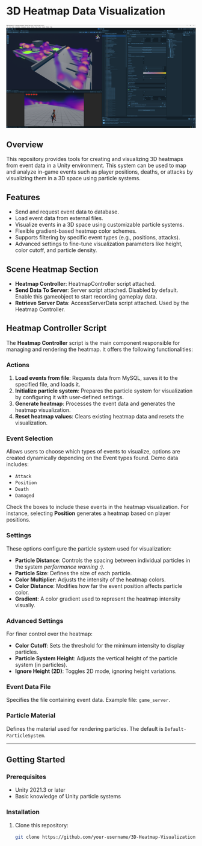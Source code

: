 # 3D Heatmap Data Visualization
![demo](https://github.com/LostVirgins/DataAnalysis_D3/blob/main/Dist/Demo.png)

## Overview

This repository provides tools for creating and visualizing 3D heatmaps from event data in a Unity environment. This system can be used to map and analyze in-game events such as player positions, deaths, or attacks by visualizing them in a 3D space using particle systems.

## Features
- Send and request event data to database.
- Load event data from external files.
- Visualize events in a 3D space using customizable particle systems.
- Flexible gradient-based heatmap color schemes.
- Supports filtering by specific event types (e.g., positions, attacks).
- Advanced settings to fine-tune visualization parameters like height, color cutoff, and particle density.

## Scene Heatmap Section
- **Heatmap Controller**: HeatmapController script attached.
- **Send Data To Server**: Server script attached. Disabled by default. Enable this gameobject to start recording gameplay data.
- **Retrieve Server Data**: AccessServerData script attached. Used by the Heatmap Controller.

## Heatmap Controller Script
The **Heatmap Controller** script is the main component responsible for managing and rendering the heatmap. It offers the following functionalities:

### **Actions**
1. **Load events from file**: Requests data from MySQL, saves it to the specified file, and loads it.
2. **Initialize particle system**: Prepares the particle system for visualization by configuring it with user-defined settings.
3. **Generate heatmap**: Processes the event data and generates the heatmap visualization.
4. **Reset heatmap values**: Clears existing heatmap data and resets the visualization.

### **Event Selection**
Allows users to choose which types of events to visualize, options are created dynamically depending on the Event types found. Demo data includes:
  - `Attack`
  - `Position`
  - `Death`
  - `Damaged`

Check the boxes to include these events in the heatmap visualization. For instance, selecting **Position** generates a heatmap based on player positions.

### **Settings**
These options configure the particle system used for visualization:
- **Particle Distance**: Controls the spacing between individual particles in the system _performance warning :)_.
- **Particle Size**: Defines the size of each particle.
- **Color Multiplier**: Adjusts the intensity of the heatmap colors.
- **Color Distance**: Modifies how far the event position affects particle color.
- **Gradient**: A color gradient used to represent the heatmap intensity visually.

### **Advanced Settings**
For finer control over the heatmap:
- **Color Cutoff**: Sets the threshold for the minimum intensity to display particles.
- **Particle System Height**: Adjusts the vertical height of the particle system (in particles).
- **Ignore Height (2D)**: Toggles 2D mode, ignoring height variations.

### **Event Data File**
Specifies the file containing event data. Example file: `game_server`.

### **Particle Material**
Defines the material used for rendering particles. The default is `Default-ParticleSystem`.

---

## Getting Started

### Prerequisites
- Unity 2021.3 or later
- Basic knowledge of Unity particle systems

### Installation
1. Clone this repository:
   ```bash
   git clone https://github.com/your-username/3D-Heatmap-Visualization.git
